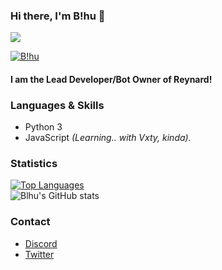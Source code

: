 ### Hi there, I'm B!hu 👋

![](https://komarev.com/ghpvc/?username=fallnx&theme=radical) <br/>
<a href="https://discord.gg/yrvnwu557g"><p><img align="center" src="https://discord.c99.nl/widget/theme-2/776224618516054036.png" alt="B!hu"/></a>
#### I am the Lead Developer/Bot Owner of Reynard!


### Languages & Skills

- Python 3 
- JavaScript *(Learning.. with Vxty, kinda).*

### Statistics
[![Top Languages](https://github-readme-stats.vercel.app/api/top-langs/?username=Blhu185&layout=compact&theme=radical)](https://github.com/Blhu185/github-readme-stats)<br/>
![Blhu's GitHub stats](https://github-readme-stats.vercel.app/api?username=Blhu185&count_private=true&theme=radical)<br/>


### Contact

- [Discord](https://discord.com/users/776224618516054036)
- [Twitter](https://twitter.com/ManagerBlhu)
